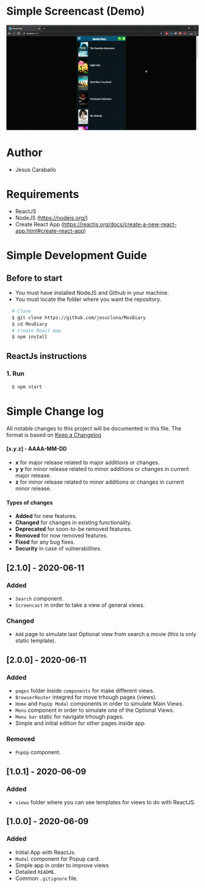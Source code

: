 # Simple Screencast (Demo)
![Simple Demo](./screencast/Screencast.gif)

# Author
- Jesus Caraballo

# Requirements
- ReactJS
- NodeJS (https://nodejs.org/)
- Create React App (https://reactjs.org/docs/create-a-new-react-app.html#create-react-app)


# Simple Development Guide
## Before to start
- You must have installed NodeJS and Github in your machine.
- You must locate the folder where you want the repository.
```sh
  # Clone
  $ git clone https://github.com/jesucluna/MovDiary
  $ cd MovDiary
  # Create React App
  $ npm install
```

## ReactJs instructions
### 1. Run
```sh
  $ npm start
```   

# Simple Change log
All notable changes to this project will be documented in this file. The format is based on [Keep a Changelog](https://keepachangelog.com/)

#### [x.y.z] - AAAA-MM-DD
- **x** for major release related to major additions or changes.
- **y** **y** for minor release related to minor additions or changes in current major release.
-  **z** for minor release related to minor additions or changes in current minor release.

#### Types of changes
- **Added** for new features.
- **Changed** for changes in existing functionality.
- **Deprecated** for soon-to-be removed features.
- **Removed** for now removed features.
- **Fixed** for any bug fixes.
- **Security** in case of vulnerabilities.

## [2.1.0] - 2020-06-11
### Added
- `Search` component.
- `Screencast` in order to take a view of general views.

### Changed
- `Add` page to simulate last Optional view from search a movie (this is only static template).

## [2.0.0] - 2020-06-11
### Added
- `pages` folder inside `components` for make different views.
- `BrowserRouter` integred for move trhough pages (views).
- `Home` and `PopUp Modal` components in order to simulate Main Views.
- `Menu` component in order to simulate one of the Optional Views.
- `Menu bar` static for navigate trhough pages. 
- Simple and initial edition for other pages inside app.

### Removed
- `PopUp` component.

## [1.0.1] - 2020-06-09
### Added
- `views` folder where you can see templates for views to do with ReactJS.

## [1.0.0] - 2020-06-09
### Added

- Initial App  with ReactJs.
- `Modal` component for Popup card.
- Simple app in order to improve views
- Detailed `README`.
- Common `.gitignore` file.

